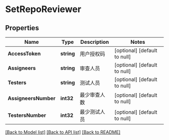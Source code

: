# SetRepoReviewer

## Properties
Name | Type | Description | Notes
------------ | ------------- | ------------- | -------------
**AccessToken** | **string** | 用户授权码 | [optional] [default to null]
**Assigneers** | **string** | 审查人员 | [optional] [default to null]
**Testers** | **string** | 测试人员 | [optional] [default to null]
**AssigneersNumber** | **int32** | 最少审查人数 | [optional] [default to null]
**TestersNumber** | **int32** | 最少测试人员 | [optional] [default to null]

[[Back to Model list]](../README.md#documentation-for-models) [[Back to API list]](../README.md#documentation-for-api-endpoints) [[Back to README]](../README.md)


